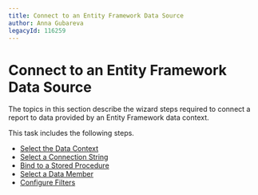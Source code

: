 ```yaml
---
title: Connect to an Entity Framework Data Source
author: Anna Gubareva
legacyId: 116259
---
```

# Connect to an Entity Framework Data Source
The topics in this section describe the wizard steps required to connect a report to data provided by an Entity Framework data context. 

This task includes the following steps.
* [Select the Data Context](connect-to-an-entity-framework-data-source/select-the-data-context.md)
* [Select a Connection String](connect-to-an-entity-framework-data-source/select-a-connection-string.md)
* [Bind to a Stored Procedure](connect-to-an-entity-framework-data-source/bind-to-a-stored-procedure.md)
* [Select a Data Member](connect-to-an-entity-framework-data-source/select-a-data-member.md)
* [Configure Filters](connect-to-an-entity-framework-data-source/configure-filters.md)